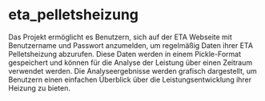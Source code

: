 # eta_pelletsheizung
 Das Projekt ermöglicht es Benutzern, sich auf der ETA Webseite mit Benutzername und Passwort anzumelden, um regelmäßig Daten ihrer ETA Pelletsheizung abzurufen. Diese Daten werden in einem Pickle-Format gespeichert und können für die Analyse der Leistung über einen Zeitraum verwendet werden. Die Analyseergebnisse werden grafisch dargestellt, um Benutzern einen einfachen Überblick über die Leistungsentwicklung ihrer Heizung zu bieten.
